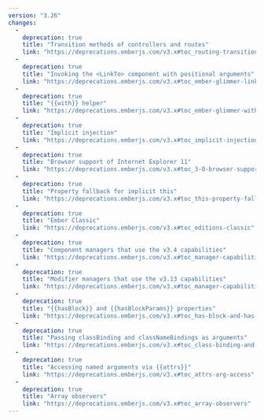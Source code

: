 ```yaml
---
version: "3.26"
changes:
  -
    deprecation: true
    title: "Transition methods of controllers and routes"
    link: "https://deprecations.emberjs.com/v3.x#toc_routing-transition-methods"
  -
    deprecation: true
    title: "Invoking the <LinkTo> component with positional arguments"
    link: "https://deprecations.emberjs.com/v3.x#toc_ember-glimmer-link-to-positional-arguments"
  -
    deprecation: true
    title: "{{with}} helper"
    link: "https://deprecations.emberjs.com/v3.x#toc_ember-glimmer-with-syntax"
  -
    deprecation: true
    title: "Implicit injection"
    link: "https://deprecations.emberjs.com/v3.x#toc_implicit-injections"
  -
    deprecation: true
    title: "Browser support of Internet Explorer 11"
    link: "https://deprecations.emberjs.com/v3.x#toc_3-0-browser-support-policy"
  -
    deprecation: true
    title: "Property fallback for implicit this"
    link: "https://deprecations.emberjs.com/v3.x#toc_this-property-fallback"
  -
    deprecation: true
    title: "Ember Classic"
    link: "https://deprecations.emberjs.com/v3.x#toc_editions-classic"
  -
    deprecation: true
    title: "Component managers that use the v3.4 capabilities"
    link: "https://deprecations.emberjs.com/v3.x#toc_manager-capabilities-components-3-4"
  -
    deprecation: true
    title: "Modifier managers that use the v3.13 capabilities"
    link: "https://deprecations.emberjs.com/v3.x#toc_manager-capabilities-modifiers-3-13"
  -
    deprecation: true
    title: "{{hasBlock}} and {{hasBlockParams}} properties"
    link: "https://deprecations.emberjs.com/v3.x#toc_has-block-and-has-block-params"
  -
    deprecation: true
    title: "Passing classBinding and classNameBindings as arguments"
    link: "https://deprecations.emberjs.com/v3.x#toc_class-binding-and-class-name-bindings-in-templates"
  -
    deprecation: true
    title: "Accessing named arguments via {{attrs}}"
    link: "https://deprecations.emberjs.com/v3.x#toc_attrs-arg-access"
  -
    deprecation: true
    title: "Array observers"
    link: "https://deprecations.emberjs.com/v3.x#toc_array-observers"
---
```

